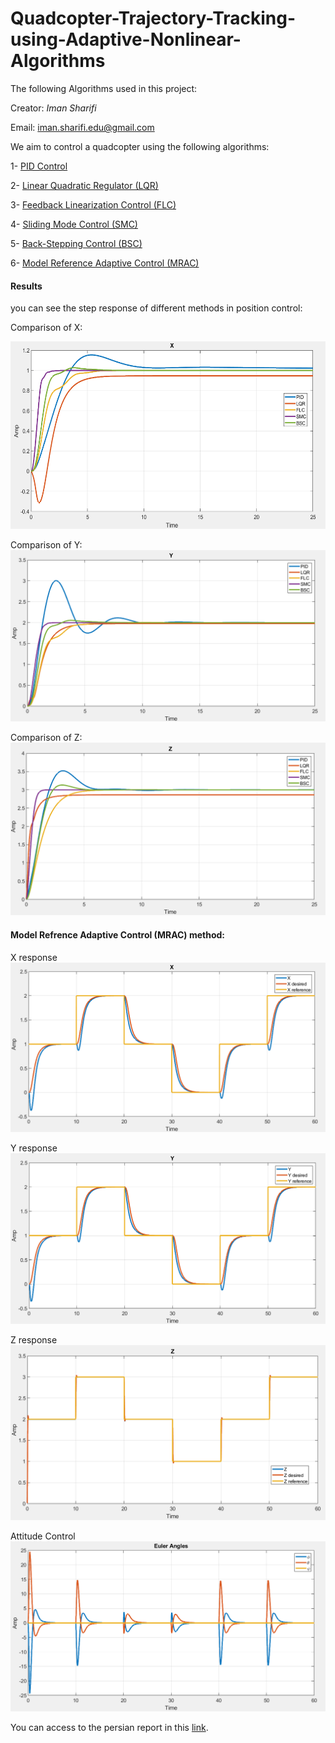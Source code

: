# Quadcopter-Trajectory-Tracking-using-Adaptive-Nonlinear-Algorithms
The following Algorithms used in this project:

Creator: _Iman Sharifi_

Email: iman.sharifi.edu@gmail.com

We aim to control a quadcopter using the following algorithms:

1- [PID Control](https://github.com/98210184/Quadcopter-Trajectory-Tracking-using-Adaptive-Nonlinear-Algorithms/tree/main/Project/1-PID%20Control%20Quadcopter)

2- [Linear Quadratic Regulator (LQR)](https://github.com/98210184/Quadcopter-Trajectory-Tracking-using-Adaptive-Nonlinear-Algorithms/tree/main/Project/2-LQR%20Control%20Quadcopter)

3- [Feedback Linearization Control (FLC)](https://github.com/98210184/Quadcopter-Trajectory-Tracking-using-Adaptive-Nonlinear-Algorithms/tree/main/Project/3-Feedback%20Linearization%20Control%20Quadcopter)

4- [Sliding Mode Control (SMC)](https://github.com/98210184/Quadcopter-Trajectory-Tracking-using-Adaptive-Nonlinear-Algorithms/tree/main/Project/4-Sliding%20Mode%20Control%20Quadcopter)

5- [Back-Stepping Control (BSC)](https://github.com/98210184/Quadcopter-Trajectory-Tracking-using-Adaptive-Nonlinear-Algorithms/tree/main/Project/5-Backstepping%20Control%20Quadcopter)

6- [Model Reference Adaptive Control (MRAC)](https://github.com/98210184/Quadcopter-Trajectory-Tracking-using-Adaptive-Nonlinear-Algorithms/tree/main/Project/6-MRAC%20Control%20Quadcopter)

#### Results
you can see the step response of different methods in position control:

Comparison of X:

<img src="https://github.com/98210184/Quadcopter-Trajectory-Tracking-using-Adaptive-Nonlinear-Algorithms/blob/main/image/x%20comparision.png" width="600" height="300">

Comparison of Y:
![image](https://github.com/98210184/Quadcopter-Trajectory-Tracking-using-Adaptive-Nonlinear-Algorithms/blob/main/image/Y%20comparison.png)

Comparison of Z:
![image](https://github.com/98210184/Quadcopter-Trajectory-Tracking-using-Adaptive-Nonlinear-Algorithms/blob/main/image/Z%20comparison.png)


#### Model Refrence Adaptive Control (MRAC) method:

X response
![image](https://github.com/98210184/Quadcopter-Trajectory-Tracking-using-Adaptive-Nonlinear-Algorithms/blob/main/image/X%20MRAC.png)

Y response
![image](https://github.com/98210184/Quadcopter-Trajectory-Tracking-using-Adaptive-Nonlinear-Algorithms/blob/main/image/Y%20MRAC.png)

Z response
![image](https://github.com/98210184/Quadcopter-Trajectory-Tracking-using-Adaptive-Nonlinear-Algorithms/blob/main/image/Z%20MRAC.png)

Attitude Control
![image](https://github.com/98210184/Quadcopter-Trajectory-Tracking-using-Adaptive-Nonlinear-Algorithms/blob/main/image/Attitude%20MRAC.png)

You can access to the persian report in this [link](https://github.com/98210184/Quadcopter-Trajectory-Tracking-using-Adaptive-Nonlinear-Algorithms/blob/main/PersianReport.pdf).

